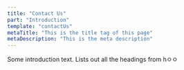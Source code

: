 ```yaml
---
title: "Contact Us"
part: "Introduction"
template: "contactUs"
metaTitle: "This is the title tag of this page"
metaDescription: "This is the meta description"
---
```


Some introduction text. Lists out all the headings from hㅇㅇ